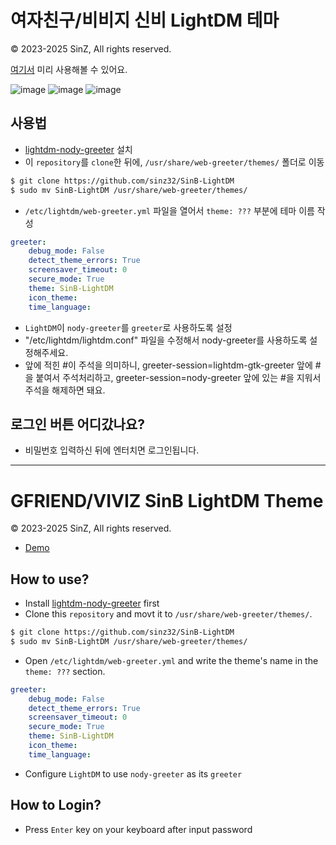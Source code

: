 # 여자친구/비비지 신비 LightDM 테마
© 2023-2025 SinZ, All rights reserved.

[여기서](https://sinz32.github.io/SinB-LightDM/) 미리 사용해볼 수 있어요.

![image](https://sinz32.github.io/SinB-LightDM/images/SinB-lightdm-theme.jpg)
![image](https://sinz32.github.io/SinB-LightDM/images/0.jpg)
![image](https://sinz32.github.io/SinB-LightDM/images/1.jpg)

## 사용법

- [lightdm-nody-greeter](https://github.com/JezerM/nody-greeter) 설치
- 이 `repository`를 `clone`한 뒤에, `/usr/share/web-greeter/themes/` 폴더로 이동
```sh
$ git clone https://github.com/sinz32/SinB-LightDM
$ sudo mv SinB-LightDM /usr/share/web-greeter/themes/
```
- `/etc/lightdm/web-greeter.yml` 파일을 열어서 `theme: ???` 부분에 테마 이름 작성
```yml
greeter:
    debug_mode: False
    detect_theme_errors: True
    screensaver_timeout: 0
    secure_mode: True
    theme: SinB-LightDM
    icon_theme:
    time_language:
```
-  `LightDM`이 `nody-greeter`를 `greeter`로 사용하도록 설정
- "/etc/lightdm/lightdm.conf" 파일을 수정해서 nody-greeter를 사용하도록 설정해주세요.
- 앞에 적힌 #이 주석을 의미하니, greeter-session=lightdm-gtk-greeter 앞에 #을 붙여서 주석처리하고, greeter-session=nody-greeter 앞에 있는 #을 지워서 주석을 해제하면 돼요.

## 로그인 버튼 어디갔나요?
- 비밀번호 입력하신 뒤에 엔터치면 로그인됩니다.

***

# GFRIEND/VIVIZ SinB LightDM Theme
© 2023-2025 SinZ, All rights reserved.

- [Demo](https://sinz32.github.io/SinB-LightDM/)

## How to use?

- Install [lightdm-nody-greeter](https://github.com/JezerM/nody-greeter) first
- Clone this `repository` and movt it to `/usr/share/web-greeter/themes/`.
```sh
$ git clone https://github.com/sinz32/SinB-LightDM
$ sudo mv SinB-LightDM /usr/share/web-greeter/themes/
```
- Open `/etc/lightdm/web-greeter.yml` and write the theme's name in the `theme: ???` section.
```yml
greeter:
    debug_mode: False
    detect_theme_errors: True
    screensaver_timeout: 0
    secure_mode: True
    theme: SinB-LightDM
    icon_theme:
    time_language:
```
- Configure `LightDM` to use `nody-greeter` as its `greeter`

## How to Login?
- Press `Enter` key on your keyboard after input password

